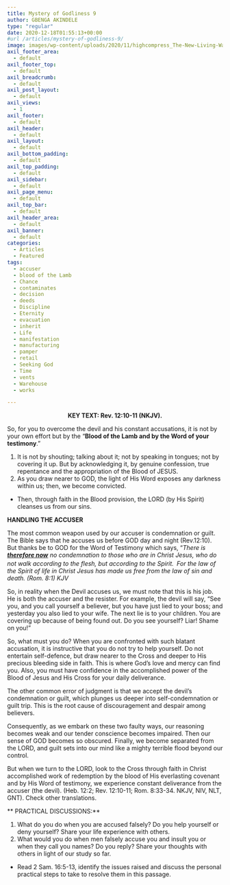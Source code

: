 ```yaml
---
title: Mystery of Godliness 9
author: GBENGA AKINDELE
type: "regular"
date: 2020-12-18T01:55:13+00:00
#url /articles/mystery-of-godliness-9/
image: images/wp-content/uploads/2020/11/highcompress_The-New-Living-Way-Community-Website-Blog-Image-Template-500-x-500-39-1.jpg
axil_footer_area:
  - default
axil_footer_top:
  - default
axil_breadcrumb:
  - default
axil_post_layout:
  - default
axil_views:
  - 1
axil_footer:
  - default
axil_header:
  - default
axil_layout:
  - default
axil_bottom_padding:
  - default
axil_top_padding:
  - default
axil_sidebar:
  - default
axil_page_menu:
  - default
axil_top_bar:
  - default
axil_header_area:
  - default
axil_banner:
  - default
categories:
  - Articles
  - Featured
tags:
  - accuser
  - blood of the Lamb
  - Chance
  - contaminates
  - decision
  - deeds
  - Discipline
  - Eternity
  - evacuation
  - inherit
  - Life
  - manifestation
  - manufacturing
  - pamper
  - retail
  - Seeking God
  - Time
  - vents
  - Warehouse
  - works

---
```

<p style="text-align: center;">
  <strong>KEY TEXT: Rev. 12:10-11 (NKJV).</strong>
</p>

So, for you to overcome the devil and his constant accusations, it is not by your own effort but by the “**Blood of the Lamb and by the Word of your testimony**.”

  1. It is not by shouting; talking about it; not by speaking in tongues; not by covering it up. But by acknowledging it, by genuine confession, true repentance and the appropriation of the Blood of JESUS.
  2. As you draw nearer to GOD, the light of His Word exposes any darkness within us; then, we become convicted.

  * Then, through faith in the Blood provision, the LORD (by His Spirit) cleanses us from our sins.

**HANDLING THE ACCUSER**

The most common weapon used by our accuser is condemnation or guilt. The Bible says that he accuses us before GOD day and night (Rev.12:10). But thanks be to GOD for the Word of Testimony which says, &#8220;_There is_ _**<u>therefore now</u>** no condemnation to those who are in Christ Jesus, who do not walk according to the flesh, but according to the Spirit. <sup> </sup>For the law of the Spirit of life in Christ Jesus has made us free from the law of sin and death. (Rom. 8:1) KJV_

So, in reality when the Devil accuses us, we must note that this is his job. He is both the accuser and the resister. For example, the devil will say, “See you, and you call yourself a believer, but you have just lied to your boss; and yesterday you also lied to your wife. The next lie is to your children. You are covering up because of being found out. Do you see yourself? Liar! Shame on you!”

So, what must you do? When you are confronted with such blatant accusation, it is instructive that you do not try to help yourself. Do not entertain self-defence, but draw nearer to the Cross and deeper to His precious bleeding side in faith. This is where God&#8217;s love and mercy can find you. Also, you must have confidence in the accomplished power of the Blood of Jesus and His Cross for your daily deliverance.

The other common error of judgment is that we accept the devil’s condemnation or guilt, which plunges us deeper into self-condemnation or guilt trip. This is the root cause of discouragement and despair among believers.

Consequently, as we embark on these two faulty ways, our reasoning becomes weak and our tender conscience becomes impaired. Then our sense of GOD becomes so obscured. Finally, we become separated from the LORD, and guilt sets into our mind like a mighty terrible flood beyond our control.

But when we turn to the LORD, look to the Cross through faith in Christ accomplished work of redemption by the blood of His everlasting covenant and by His Word of testimony, we experience constant deliverance from the accuser (the devil). (Heb. 12:2; Rev. 12:10-11; Rom. 8:33-34. NKJV, NIV, NLT, GNT). Check other translations.

** PRACTICAL DISCUSSIONS:**

  1. What do you do when you are accused falsely? Do you help yourself or deny yourself? Share your life experience with others.
  2. What would you do when men falsely accuse you and insult you or when they call you names? Do you reply? Share your thoughts with others in light of our study so far.

  * Read 2 Sam. 16:5-13, identify the issues raised and discuss the personal practical steps to take to resolve them in this passage.
